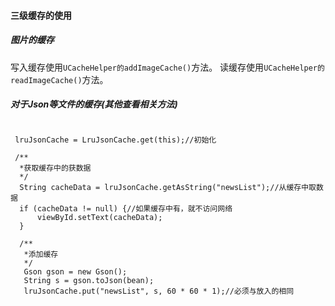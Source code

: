 #### 三级缓存的使用

##### 图片的缓存
写入缓存使用<code>UCacheHelper的addImageCache()</code>方法。
读缓存使用<code>UCacheHelper的readImageCache()</code>方法。
##### 对于Json等文件的缓存(其他查看相关方法)
<pre><code>
 lruJsonCache = LruJsonCache.get(this);//初始化
 
 /**
  *获取缓存中的获数据
  */
  String cacheData = lruJsonCache.getAsString("newsList");//从缓存中取数据
  if (cacheData != null) {//如果缓存中有，就不访问网络
      viewById.setText(cacheData);
  }
  
  /**
   *添加缓存
   */
   Gson gson = new Gson();
   String s = gson.toJson(bean);
   lruJsonCache.put("newsList", s, 60 * 60 * 1);//必须与放入的相同
   
</code></pre>

